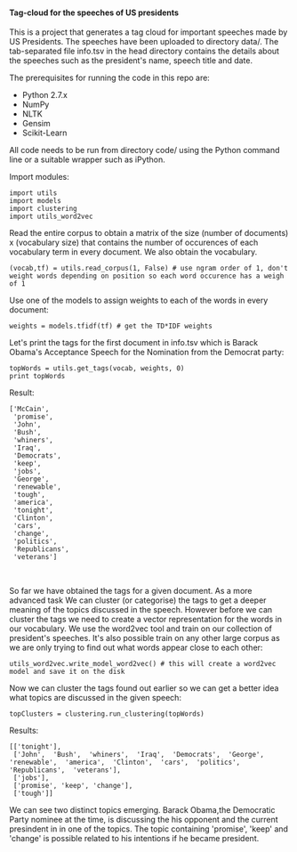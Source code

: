 #### Tag-cloud for the speeches of US presidents
This is a project that generates a tag cloud for important speeches made by US Presidents. The speeches have been uploaded to directory data/. The tab-separated file info.tsv in the head directory contains the details about the speeches such as the president's name, speech title and date.<br>

The prerequisites for running the code in this repo are:<br>
* Python 2.7.x<br>
* NumPy<br>
* NLTK<br>
* Gensim<br>
* Scikit-Learn<br>

All code needs to be run from directory code/ using the Python command line or a suitable wrapper such as iPython.<br>

Import modules:<br>
```
import utils
import models
import clustering
import utils_word2vec
```

Read the entire corpus to obtain a matrix of the size (number of documents) x (vocabulary size) that contains the number of occurences of each vocabulary term in every document. We also obtain the vocabulary.<br>
```
(vocab,tf) = utils.read_corpus(1, False) # use ngram order of 1, don't weight words depending on position so each word occurence has a weigh of 1
```

Use one of the models to assign weights to each of the words in every document:<br>
```
weights = models.tfidf(tf) # get the TD*IDF weights
```

Let's print the tags for the first document in info.tsv which is Barack Obama's Acceptance Speech for the Nomination from the Democrat party:<br>
```
topWords = utils.get_tags(vocab, weights, 0)
print topWords
```
Result:<br>
```
['McCain',
 'promise',
 'John',
 'Bush',
 'whiners',
 'Iraq',
 'Democrats',
 'keep',
 'jobs',
 'George',
 'renewable',
 'tough',
 'america',
 'tonight',
 'Clinton',
 'cars',
 'change',
 'politics',
 'Republicans',
 'veterans']
```
<br>


So far we have obtained the tags for a given document. As a more advanced task We can cluster (or categorise) the tags to get a deeper meaning of the topics discussed in the speech. However before we can cluster the tags we need to create a vector representation for the words in our vocabulary. We use the word2vec tool and train on our collection of president's speeches. It's also possible train on any other large corpus as we are only trying to find out what words appear close to each other:<br>
```
utils_word2vec.write_model_word2vec() # this will create a word2vec model and save it on the disk
```

Now we can cluster the tags found out earlier so we can get a better idea what topics are discussed in the given speech:<br>
```
topClusters = clustering.run_clustering(topWords)
```
Results:<br>
```
[['tonight'],
 ['John',  'Bush',  'whiners',  'Iraq',  'Democrats',  'George',  'renewable',  'america',  'Clinton',  'cars',  'politics',  'Republicans',  'veterans'],
 ['jobs'],
 ['promise', 'keep', 'change'],
 ['tough']]

```
We can see two distinct topics emerging. Barack Obama,the Democratic Party nominee at the time, is discussing the his opponent and the current presindent in in one of the topics. The topic containing 'promise', 'keep' and 'change' is possible related to his intentions if he became president.

